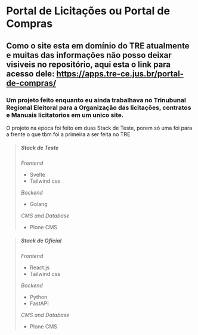 # Portal de Licitações ou Portal de Compras
## Como o site esta em domínio do TRE atualmente e muitas das informações não posso deixar visiveis no repositório, aqui esta o link para acesso dele: https://apps.tre-ce.jus.br/portal-de-compras/

### Um projeto feito enquanto eu ainda trabalhava no Trinubunal Regional Eleitoral para a Organização das licitações, contratos e Manuais licitatorios em um unico site.

O projeto na epoca foi feito em duas Stack de Teste, porem só uma foi para a frente o que tbm foi a primeira a ser feita no TRE

> ##### Stack de Teste
> _Frontend_
> - Svelte
> - Tailwind css
> 
> _Backend_
> - Golang
> 
> _CMS and Database_
> - Plone CMS

> ##### Stack de Oficial
> _Frontend_
> - React.js
> - Tailwind css
> 
> _Backend_
> - Python
> - FastAPI
> 
> _CMS and Database_
> - Plone CMS
